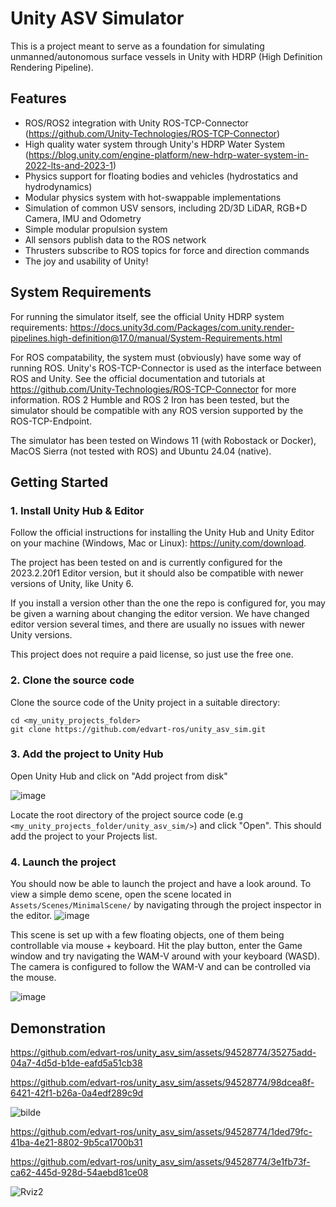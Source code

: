 # Unity ASV Simulator
This is a project meant to serve as a foundation for simulating unmanned/autonomous surface vessels in Unity with HDRP (High Definition Rendering Pipeline).

## Features
- ROS/ROS2 integration with Unity ROS-TCP-Connector (https://github.com/Unity-Technologies/ROS-TCP-Connector)
- High quality water system through Unity's HDRP Water System (https://blog.unity.com/engine-platform/new-hdrp-water-system-in-2022-lts-and-2023-1)
- Physics support for floating bodies and vehicles (hydrostatics and hydrodynamics)
- Modular physics system with hot-swappable implementations
- Simulation of common USV sensors, including 2D/3D LiDAR, RGB+D Camera, IMU and Odometry
- Simple modular propulsion system
- All sensors publish data to the ROS network
- Thrusters subscribe to ROS topics for force and direction commands
- The joy and usability of Unity!

## System Requirements
For running the simulator itself, see the official Unity HDRP system requirements: https://docs.unity3d.com/Packages/com.unity.render-pipelines.high-definition@17.0/manual/System-Requirements.html

For ROS compatability, the system must (obviously) have some way of running ROS. Unity's ROS-TCP-Connector is used as the interface between ROS and Unity. See the official documentation and tutorials at https://github.com/Unity-Technologies/ROS-TCP-Connector for more information. ROS 2 Humble and ROS 2 Iron has been tested, but the simulator should be compatible with any ROS version supported by the ROS-TCP-Endpoint.


The simulator has been tested on Windows 11 (with Robostack or Docker), MacOS Sierra (not tested with ROS) and Ubuntu 24.04 (native). 

## Getting Started
### 1. Install Unity Hub & Editor
Follow the official instructions for installing the Unity Hub and Unity Editor on your machine (Windows, Mac or Linux): https://unity.com/download.

The project has been tested on and is currently configured for the 2023.2.20f1 Editor version, but it should also be compatible with newer versions of Unity, like Unity 6. 

If you install a version other than the one the repo is configured for, you may be given a warning about changing the editor version. We have changed editor version several times, and there are usually no issues with newer Unity versions. 

This project does not require a paid license, so just use the free one.

### 2. Clone the source code
Clone the source code of the Unity project in a suitable directory:

    cd <my_unity_projects_folder>
    git clone https://github.com/edvart-ros/unity_asv_sim.git

### 3. Add the project to Unity Hub
Open Unity Hub and click on "Add project from disk"

![image](https://github.com/edvart-ros/unity_asv_sim/assets/94528774/bb392f85-1678-42ac-b536-531f8b0050e6)


Locate the root directory of the project source code (e.g` <my_unity_projects_folder/unity_asv_sim/>`) and click "Open". This should add the project to your Projects list. 

### 4. Launch the project
You should now be able to launch the project and have a look around. To view a simple demo scene, open the scene located in `Assets/Scenes/MinimalScene/` by navigating through the project inspector in the editor.
![image](https://github.com/edvart-ros/unity_asv_sim/assets/94528774/c7bdcf44-9f95-4bbf-97d5-934bbbe6dd6f)

This scene is set up with a few floating objects, one of them being controllable via mouse + keyboard. Hit the play button, enter the Game window and try navigating the WAM-V around with your keyboard (WASD). The camera is configured to follow the WAM-V
and can be controlled via the mouse.

![image](https://github.com/edvart-ros/unity_asv_sim/assets/94528774/83a8bfac-f161-48b0-986c-15f184ecc1e5)





## Demonstration
https://github.com/edvart-ros/unity_asv_sim/assets/94528774/35275add-04a7-4d5d-b1de-eafd5a51cb38

https://github.com/edvart-ros/unity_asv_sim/assets/94528774/98dcea8f-6421-42f1-b26a-0a4edf289c9d

![bilde](https://github.com/edvart-ros/unity_asv_sim/assets/94528774/e7928355-eacf-41d1-8bfe-dcd7cc979207)

https://github.com/edvart-ros/unity_asv_sim/assets/94528774/1ded79fc-41ba-4e21-8802-9b5ca1700b31


https://github.com/edvart-ros/unity_asv_sim/assets/94528774/3e1fb73f-ca62-445d-928d-54aebd81ce08

![Rviz2](https://github.com/edvart-ros/unity_asv_sim/assets/94528774/64f98b1c-11b4-4faf-a298-57d26e832072)
